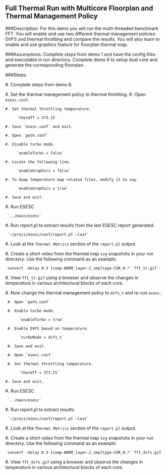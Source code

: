 ## Full Thermal Run with Multicore Floorplan and Thermal Management Policy 

###Description:
For this demo you will run the multi-threaded benchmark FFT. You will enable and use two different thermal management policies: DVFS and thermal throttling and compare the results. You will also learn to enable and use
graphics feature for floorplan thermal map.  

###Assumptions:
Complete steps from demo 1 and have the config files and executable in run directory. Complete demo 6 to setup dual core and generate the corresponding floorplan.  

###Steps:

#. Complete steps from demo 6.

#. Set the thermal management policy to thermal throttling. 
    #. Open `esesc.conf`.  

    #. Set thermal throttling temperature.

         `thermTT = 373.15`

    #. Save `esesc.conf` and exit.  

    #. Open `pwth.conf` 

    #. Disable turbo mode.

         `enableTurbo = false`

    #. Locate the following line.
     
         `enableGraphics = false` 
              
    #. To dump temperature map related files, modify it to say.

         `enableGraphics = true`      
              
    #. Save and exit.      

#. Run ESESC

     `../main/esesc`

#. Run report.pl to extract results from the last ESESC report generated. 

     `~/projs/esesc/conf/report.pl –last`

#. Look at the `Thermal Metrics` section of the `report.pl` output. 

#. Create a short video from the thermal map `svg` snapshots in your run directory. Use the following command as an example. 

    `convert -delay 0.3 lcomp-NORM_layer-2_smpltype-CUR_0.*` fft_tt.gif

#. View `fft_tt.gif` using a browser and observe the changes in temperature in various architectural blocks of each core. 

#. Now change the thermal management policy to `dvfs_t` and re-run `esesc`. 

     #. Open `pwth.conf` 

     #. Enable turbo mode.

          `enableTurbo = true`

     #. Enable DVFS based on temperature.     

          `turboMode = dvfs_t`

     #. Save and exit.      
     
     #. Open `esesc.conf`     

     #. Set thermal throttling temperature.

          `thermTT = 373.15`
          
    #. Save and exit.      

#. Run ESESC

     `../main/esesc`

#. Run report.pl to extract results. 

     `~/projs/esesc/conf/report.pl –last`

#. Look at the `Thermal Metrics` section of the `report.pl` output. 

#. Create a short video from the thermal map `svg` snapshots in your run directory. Use the following command as an example. 

    `convert -delay 0.3 lcomp-NORM_layer-2_smpltype-CUR_0.*` fft_dvfs.gif

#. View `fft_dvfs.gif` using a browser and observe the changes in temperature in various architectural blocks of each core. 
